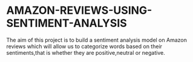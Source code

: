 # AMAZON-REVIEWS-USING-SENTIMENT-ANALYSIS
The aim of this project is to build a sentiment analysis model on Amazon reviews which will allow us to categorize words based on their sentiments,that is whether they are positive,neutral or negative.
